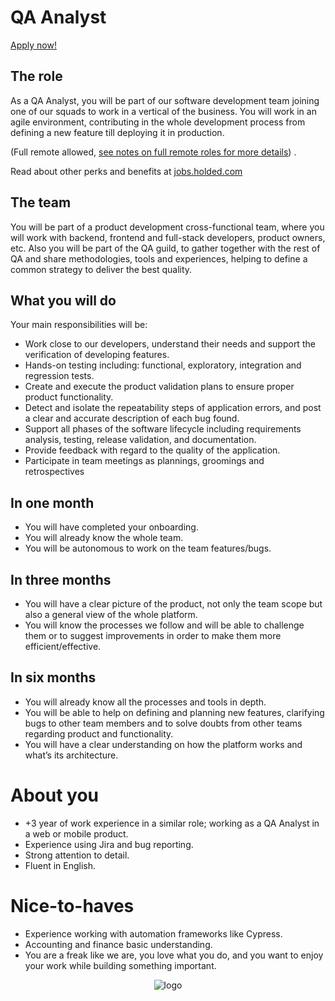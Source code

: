 # QA Analyst

[Apply now!](https://jobs.holded.com/o/qa-analyst/c/new)

## The role

As a QA Analyst, you will be part of our software development team joining one of our squads to work in a vertical of
the business.
You will work in an agile environment, contributing in the whole development process from defining a new feature till deploying it in production.

(Full remote
allowed, [see notes on full remote roles for more details](https://github.com/holdedhub/careers#notes-on-full-remote-roles))
.

Read about other perks and benefits at [jobs.holded.com](https://jobs.holded.com/)

## The team

You will be part of a product development cross-functional team, where you will work with backend, frontend and full-stack developers, product owners, etc.
Also you will be part of the QA guild, to gather together with the rest of QA and share methodologies, tools and experiences, helping to define a common strategy to deliver the best quality.

## What you will do

Your main responsibilities will be:

- Work close to our developers, understand their needs and support the verification of developing features.
- Hands-on testing including: functional, exploratory, integration and regression tests.
- Create and execute the product validation plans to ensure proper product functionality.
- Detect and isolate the repeatability steps of application errors, and post a clear and accurate description of each
  bug found.
- Support all phases of the software lifecycle including requirements analysis, testing, release validation, and
  documentation.
- Provide feedback with regard to the quality of the application.
- Participate in team meetings as plannings, groomings and retrospectives

## In one month

- You will have completed your onboarding.
- You will already know the whole team.
- You will be autonomous to work on the team features/bugs.

## In three months

- You will have a clear picture of the product, not only the team scope but also a general view of the whole platform.
- You will know the processes we follow and will be able to challenge them or to suggest improvements in order to
  make them more efficient/effective.

## In six months

- You will already know all the processes and tools in depth.
- You will be able to help on defining and planning new features, clarifying bugs to other team members and to
  solve doubts from other teams regarding product and functionality.
- You will have a clear understanding on how the platform works and what’s its architecture.

# About you

- +3 year of work experience in a similar role; working as a QA Analyst in a web or mobile product.
- Experience using Jira and bug reporting.
- Strong attention to detail.
- Fluent in English.

# Nice-to-haves

- Experience working with automation frameworks like Cypress.
- Accounting and finance basic understanding.
- You are a freak like we are, you love what you do, and you want to enjoy your work while building something important.

<p align="center">
  <img src="https://europe-west1-holded-analytics-dev-208b.cloudfunctions.net/image_tracker/qa-analyst.png?id=qa-analyst.md" title="logo">
</p>
